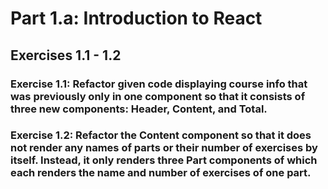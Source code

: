 # Part 1.a: Introduction to React
## Exercises 1.1 - 1.2

### Exercise 1.1: Refactor given code displaying course info that was previously only in one component so that it consists of three new components: Header, Content, and Total.

### Exercise 1.2: Refactor the Content component so that it does not render any names of parts or their number of exercises by itself. Instead, it only renders three Part components of which each renders the name and number of exercises of one part.